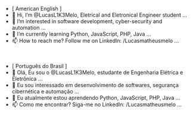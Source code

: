 - [ American English ]
- 👋 Hi, I’m @LucasL1K3Melo, Eletrical and Eletronical Engineer student ...
- 👀 I’m interested in software development, cyber-security and automation ...
- 🌱 I’m currently learning Python, JavaScript, PHP, Java ...
- 📫 How to reach me? Follow me on LinkedIn: /Lucasmatheusmelo ...
<br>

- [ Português do Brasil ]
- 👋 Olá, Eu sou o @LucasL1K3Melo, estudante de Engenharia Elétrica e Eletrônica ...
- 👀 Eu sou interessado em desenvolvimento de softwares, segurança cibernética e automação ...
- 🌱 Eu atualmente estou aprendendo Python, JavaScript, PHP, Java ...
- 📫 Como me encontrar? Siga-me no LinkedIn: /Lucasmatheusmelo ...
